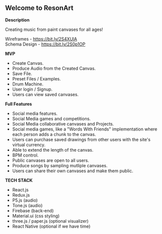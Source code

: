 ## Welcome to ResonArt

**Description**

Creating music from paint canvases for all ages!

Wireframes - https://bit.ly/2S4XUlA <br />
Schema Design - https://bit.ly/2S0p1OP

**MVP**

* Create Canvas.
* Produce Audio from the Created Canvas.
* Save File.
* Preset Files / Examples.
* Drum Machine.
* User login / Signup.
* Users can view saved canvases.

**Full Features**

* Social media features.
* Social Media games and competitions.
* Social Media collaborative canvases and Projects.
* Social media games, like a "Words With Friends" implementation where each person adds a chunk to the canvas.
* Users can purchase saved drawings from other users with the site's virtual currency.
* Able to extend the length of the canvas.
* BPM control.
* Public canvases are open to all users.
* Produce songs by sampling mutliple canvases.
* Users can share their own canvases and make them public.


**TECH STACK**

* React.js
* Redux.js
* P5.js (audio)
* Tone.js (audio)
* Firebase (back-end)
* Material.ui (css styling)
* three.js / paper.js (optional visualizer)
* React Native (optional if we have time)
